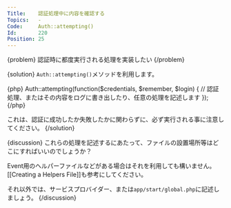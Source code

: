 ```yaml
---
Title:    認証処理中に内容を確認する
Topics:   -
Code:     Auth::attempting()
Id:       220
Position: 25
---
```


{problem}
認証時に都度実行される処理を実装したい
{/problem}

{solution}
`Auth::attempting()`メソッドを利用します。

{php}
Auth::attempting(function($credentials, $remember, $login) {
    // 認証処理、またはその内容をログに書き出したり、任意の処理を記述します
});
{/php}

これは、認証に成功したか失敗したかに関わらずに、必ず実行される事に注意してください。
{/solution}

{discussion}
これらの処理を記述するにあたって、ファイルの設置場所等はどこにすればいいのでしょうか？

Event用のヘルパーファイルなどがある場合はそれを利用しても構いません。  
[[Creating a Helpers File]]も参考にしてください。

それ以外では、サービスプロバイダー、または`app/start/global.php`に記述しましょう。
{/discussion}
